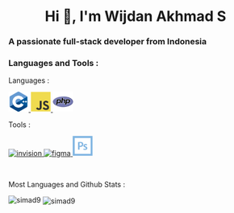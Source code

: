 <h1 align="center">Hi 👋, I'm Wijdan Akhmad S</h1>
<h3>A passionate full-stack developer from Indonesia</h3>

<!-- nanti tulis tentang diri -->

<h3 align="left">Languages and Tools :</h3>
<p>Languages : </p>
<p align="left"> 
  <a href="https://www.w3schools.com/cpp/" target="_blank" rel="noreferrer"> <img src="https://raw.githubusercontent.com/devicons/devicon/master/icons/cplusplus/cplusplus-original.svg" alt="cplusplus" width="40" height="40"/> </a>
  <a href="https://developer.mozilla.org/en-US/docs/Web/JavaScript" target="_blank" rel="noreferrer"> <img src="https://raw.githubusercontent.com/devicons/devicon/master/icons/javascript/javascript-original.svg" alt="javascript" width="40" height="40"/> </a>
  <a href="https://www.php.net" target="_blank" rel="noreferrer"> <img src="https://raw.githubusercontent.com/devicons/devicon/master/icons/php/php-original.svg" alt="php" width="40" height="40"/> </a> 
  <br>
<p>Tools : </p>
  <a href="https://www.invisionapp.com/" target="_blank" rel="noreferrer"> <img src="https://www.vectorlogo.zone/logos/invisionapp/invisionapp-icon.svg" alt="invision" width="40" height="40"/> </a> 
  <a href="https://www.figma.com/" target="_blank" rel="noreferrer"> <img src="https://www.vectorlogo.zone/logos/figma/figma-icon.svg" alt="figma" width="40" height="40"/> </a>
  <a href="https://www.photoshop.com/en" target="_blank" rel="noreferrer"> <img src="https://raw.githubusercontent.com/devicons/devicon/master/icons/photoshop/photoshop-line.svg" alt="photoshop" width="40" height="40"/> </a>
</p>
<br>
<p>Most Languages and Github Stats : </p>
<p><img align="left" src="https://github-readme-stats.vercel.app/api/top-langs?username=simad9&show_icons=true&locale=en&layout=compact" alt="simad9" /></p>
<p>&nbsp;<img align="center" src="https://github-readme-stats.vercel.app/api?username=simad9&show_icons=true&locale=en" alt="simad9" /></p>

<!-- Yang lihat profile siapa aja - tak matikan karena keknya gak akurat datanya
<p align="left"> <img src="https://komarev.com/ghpvc/?username=simad9&label=Profile%20views&color=0e75b6&style=flat" alt="simad9" /> </p> --?>


<!--
**Simad9/simad9** is a ✨ _special_ ✨ repository because its `README.md` (this file) appears on your GitHub profile.

Here are some ideas to get you started:

- 🔭 I’m currently working on ...
- 🌱 I’m currently learning ...
- 👯 I’m looking to collaborate on ...
- 🤔 I’m looking for help with ...
- 💬 Ask me about ...
- 📫 How to reach me: ...
- 😄 Pronouns: ...
- ⚡ Fun fact: ...
-->
